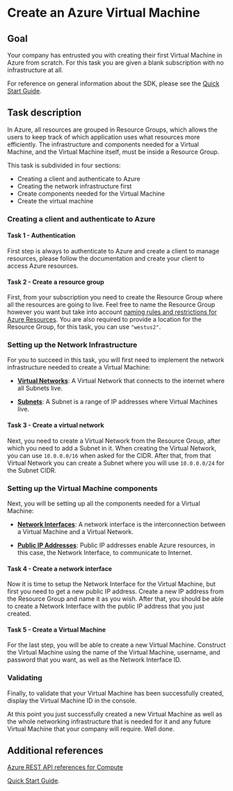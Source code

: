 # Create an Azure Virtual Machine
## Goal
Your company has entrusted you with creating their first Virtual Machine in Azure from scratch. For this task you are given a blank subscription with no infrastructure at all.

For reference on general information about the SDK, please see the [Quick Start Guide](quickstart.md).

## Task description
In Azure, all resources are grouped in Resource Groups, which allows the users to keep track of which application uses what resources more efficiently. The infrastructure and components needed for a Virtual Machine, and the Virtual Machine itself, must be inside a Resource Group.

This task is subdivided in four sections: 
- Creating a client and authenticate to Azure
- Creating the network infrastructure first 
- Create components needed for the Virtual Machine
- Create the virtual machine

### Creating a client and authenticate to Azure

#### Task 1 - Authentication

First step is always to authenticate to Azure and create a client to manage resources, please follow the documentation and create your client to access Azure resources.

#### Task 2 - Create a resource group
First, from your subscription you need to create the Resource Group where all the resources are going to live. Feel free to name the Resource Group however you want but take into account [naming rules and restrictions for Azure Resources](https://docs.microsoft.com/en-us/azure/azure-resource-manager/management/resource-name-rules). You are also required to provide a location for the Resource Group, for this task, you can use `"westus2"`.


### Setting up the Network Infrastructure
For you to succeed in this task, you will first need to implement the network infrastructure needed to create a Virtual Machine:

- **[Virtual Networks](https://docs.microsoft.com/en-us/azure/virtual-network/virtual-networks-overview)**: A Virtual Network that connects to the internet where all Subnets live.

- **[Subnets](https://docs.microsoft.com/en-us/azure/virtual-machines/network-overview)**: A Subnet is a range of IP addresses where Virtual Machines live.

#### Task 3 - Create a virtual network

Next, you need to create a Virtual Network from the Resource Group, after which you need to add a Subnet in it. When creating the Virtual Network, you can use `10.0.0.0/16` when asked for the CIDR. After that, from that Virtual Network you can create a Subnet where you will use `10.0.0.0/24` for the Subnet CIDR.

### Setting up the Virtual Machine components

Next, you will be setting up all the components needed for a Virtual Machine:

- **[Network Interfaces](https://docs.microsoft.com/en-us/azure/virtual-machines/network-overview#network-interfaces)**: A network interface is the interconnection between a Virtual Machine and a Virtual Network. 

- **[Public IP Addresses](https://docs.microsoft.com/en-us/azure/virtual-network/public-ip-addresses#:~:text=Public%20IP%20addresses%20enable%20Azure,IP%20assigned%20can%20communicate%20outbound.)**: Public IP addresses enable Azure resources, in this case, the Network Interface, to communicate to Internet.

#### Task 4 - Create a network interface

Now it is time to setup the Network Interface for the Virtual Machine, but first you need to get a new public IP address. Create a new IP address from the Resource Group and name it as you wish. After that, you should be able to create a Network Interface with the public IP address that you just created.

#### Task 5 - Create a Virtual Machine

For the last step, you will be able to create a new Virtual Machine. Construct the Virtual Machine using the name of the Virtual Machine, username, and password that you want, as well as the Network Interface ID.

### Validating
Finally, to validate that your Virtual Machine has been successfully created, display the Virtual Machine ID in the console.

At this point you just successfully created a new Virtual Machine as well as the whole networking infrastructure that is needed for it and any future Virtual Machine that your company will require. Well done.

## Additional references
[Azure REST API references for Compute](https://docs.microsoft.com/en-us/rest/api/compute/virtualmachines/createorupdate)

[Quick Start Guide](quickstart.md).
